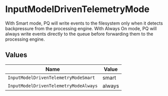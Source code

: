 # InputModelDrivenTelemetryMode

With Smart mode, PQ will write events to the filesystem only when it detects backpressure from the processing engine. With Always On mode, PQ will always write events directly to the queue before forwarding them to the processing engine.


## Values

| Name                                  | Value                                 |
| ------------------------------------- | ------------------------------------- |
| `InputModelDrivenTelemetryModeSmart`  | smart                                 |
| `InputModelDrivenTelemetryModeAlways` | always                                |